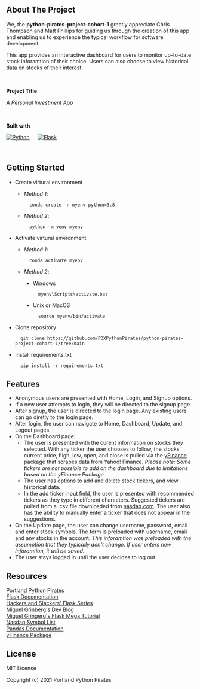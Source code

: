 ## **About The Project** 
We, the **python-pirates-project-cohort-1** greatly appreciate Chris Thompson and Matt Phillips for guiding us through the creation of this app and enabling us to experience the typical workflow for software development.  

This app provides an interactive dashboard for users to monitor up-to-date stock inforamtion of their choice.  Users can also choose to view historical data on stocks of their interest.

<br>

**Project Title**

*A Personal Investment App*

<br>

**Built with**

[![Python](https://img.shields.io/badge/python-3.8.5-blue.svg)](https://www.python.org/downloads/release/python-385/) &emsp;
[![Flask](https://img.shields.io/badge/flask-1.1.2-blue.svg)](https://flask.palletsprojects.com/en/1.1.x/installation/)  

<br>

## **Getting Started**

- Create virtural environment
	 
	- _Method 1_:

			conda create -n myenv python=3.8    
		
	- _Method 2_:

			python -m venv myenv

- Activate virtural environment
	- _Method 1_: 

			conda activate myenv

	- _Method 2_: 
		- Windows

				myenv\Scripts\activate.bat

		- Unix or MacOS

				source myenv/bin/activate	

- Clone repository

		git clone https://github.com/PDXPythonPirates/python-pirates-project-cohort-1/tree/main

- Install requirements.txt

		pip install -r requirements.txt


## **Features**

- Anonymous users are presented with Home, Login, and Signup options.
- If a new user attempts to login, they will be directed to the signup page.
- After signup, the user is directed to the login page. Any existing users can go diretly to the login page.
- After login, the user can navigate to Home, Dashboard, Update, and Logout pages.
- On the Dashboard page: 
 	- The user is presented with the curent information on stocks they selected.  With any ticker the user chooses to follow, the stocks' current price, high, low, open, and close is pulled via the [yFinance](https://pypi.org/project/yfinance/) package that scrapes data from Yahoo! Finance. *Please note: Some tickers are not possible to add on the dashboard due to limitations based on the yFinance Package.*
	- The user has options to add and delete stock tickers, and view historical data. 
	- In the add ticker input field, the user is presented with recommended tickers as they type in different characters. Suggested tickers are pulled from a .csv file downloaded from [nasdaq.com](https://www.nasdaq.com/market-activity/stocks/screener). The user also has the ability to manually enter a ticker that does not appear in the suggestions.
- On the Update page, the user can change username, password, email and enter stock symbols.  The form is preloaded with username, email and any stocks in the account. *This inforamtion was preloaded with the assumption that they typically don't change. If user enters new inforamtion, it will be saved.*
- The user stays logged in until the user decides to log out.  

## **Resources**

[Portland Python Pirates](https://github.com/PDXPythonPirates) \
[Flask Documentation](https://flask.palletsprojects.com/en/1.1.x/)  \
[Hackers and Slackers' Flask Series](https://hackersandslackers.com/series/build-flask-apps/) \
[Miguel Grinberg's Dev Blog](https://blog.miguelgrinberg.com/category/Flask)  \
[Miguel Gringerg's Flask Mega Tutorial](https://blog.miguelgrinberg.com/post/the-flask-mega-tutorial-part-i-hello-world)  \
[Nasdaq Symbol List](https://www.nasdaq.com/market-activity/stocks/screener) \
[Pandas Documentation](https://pandas.pydata.org/pandas-docs/stable/user_guide/index.html)\
[yFinance Package](https://pypi.org/project/yfinance/)


## **License**

MIT License

Copyright (c) 2021 Portland Python Pirates
